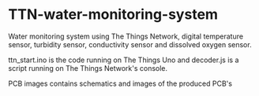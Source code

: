 # TTN-water-monitoring-system
Water monitoring system using The Things Network, digital temperature sensor, turbidity sensor, conductivity sensor and dissolved oxygen sensor.

ttn_start.ino is the code running on The Things Uno and decoder.js is a script running on The Things Network's console.

PCB images contains schematics and images of the produced PCB's
